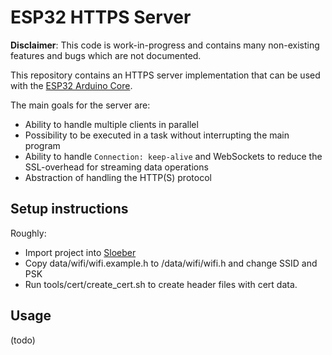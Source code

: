 # ESP32 HTTPS Server

**Disclaimer**: This code is work-in-progress and contains many non-existing features and bugs which are not documented.

This repository contains an HTTPS server implementation that can be used with the [ESP32 Arduino Core](https://github.com/espressif/arduino-esp32).

The main goals for the server are:
- Ability to handle multiple clients in parallel
- Possibility to be executed in a task without interrupting the main program
- Ability to handle `Connection: keep-alive` and WebSockets to reduce the SSL-overhead for streaming data operations
- Abstraction of handling the HTTP(S) protocol

## Setup instructions

Roughly:

- Import project into [Sloeber](http://eclipse.baeyens.it/)
- Copy data/wifi/wifi.example.h to /data/wifi/wifi.h and change SSID and PSK
- Run tools/cert/create_cert.sh to create header files with cert data.

## Usage

(todo)